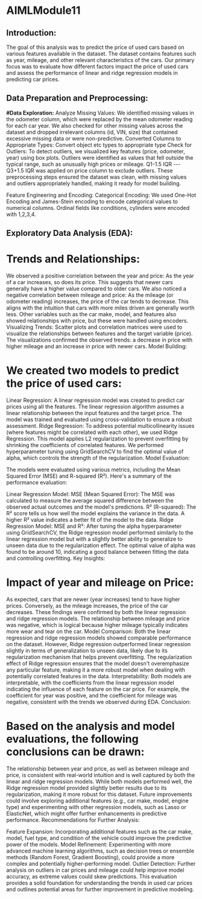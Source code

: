 # AIMLModule11
## Introduction:

The goal of this analysis was to predict the price of used cars based on various features available in the dataset. The dataset contains features such as year, mileage, and other relevant characteristics of the cars. Our primary focus was to evaluate how different factors impact the price of used cars and assess the performance of linear and ridge regression models in predicting car prices.

## Data Preparation and Preprocessing:

**#Data Exploration:**
Analyze Missing Values:
We identified missing values in the odometer column, which were replaced by the mean odometer reading for each car year. We also checked for other missing values across the dataset and dropped irrelevant columns (id, VIN, size) that contained excessive missing data or were non-predictive.
Converted Columns to Appropriate Types: Convert object etc types to appropriate type
Check for Outliers:
To detect outliers, we visualized key features (price, odometer, year) using box plots. Outliers were identified as values that fell outside the typical range, such as unusually high prices or mileage. Q1-1.5 IQR --- Q3+1.5 IQR was applied on price column to exclude outliers. 
These preprocessing steps ensured the dataset was clean, with missing values and outliers appropriately handled, making it ready for model building.

Feature Engineering and Encoding:
Categorical Encoding: We used One-Hot Encoding and James-Stein encoding to encode categorical values to numerical columns. Ordinal fields like conditions, cylinders were encoded with 1,2,3,4. 

## Exploratory Data Analysis (EDA):

# Trends and Relationships:
We observed a positive correlation between the year and price: As the year of a car increases, so does its price. This suggests that newer cars generally have a higher value compared to older cars.
We also noticed a negative correlation between mileage and price: As the mileage (or odometer reading) increases, the price of the car tends to decrease. This aligns with the intuition that cars with more miles driven are generally worth less.
Other variables such as the car make, model, and features also showed relationships with price, but these were handled using encoders.
Visualizing Trends:
Scatter plots and correlation matrices were used to visualize the relationships between features and the target variable (price). The visualizations confirmed the observed trends: a decrease in price with higher mileage and an increase in price with newer cars.
Model Building:

# We created two models to predict the price of used cars:

Linear Regression:
A linear regression model was created to predict car prices using all the features. The linear regression algorithm assumes a linear relationship between the input features and the target price.
The model was trained and evaluated using cross-validation to ensure a robust assessment.
Ridge Regression:
To address potential multicollinearity issues (where features might be correlated with each other), we used Ridge Regression. This model applies L2 regularization to prevent overfitting by shrinking the coefficients of correlated features.
We performed hyperparameter tuning using GridSearchCV to find the optimal value of alpha, which controls the strength of the regularization.
Model Evaluation:

The models were evaluated using various metrics, including the Mean Squared Error (MSE) and R-squared (R²). Here's a summary of the performance evaluation:

Linear Regression Model:
MSE (Mean Squared Error): The MSE was calculated to measure the average squared difference between the observed actual outcomes and the model's predictions.
R² (R-squared): The R² score tells us how well the model explains the variance in the data. A higher R² value indicates a better fit of the model to the data.
Ridge Regression Model:
MSE and R²: After tuning the alpha hyperparameter using GridSearchCV, the Ridge regression model performed similarly to the linear regression model but with a slightly better ability to generalize to unseen data due to the regularization effect.
The optimal value of alpha was found to be around 10, indicating a good balance between fitting the data and controlling overfitting.
Key Insights:

# Impact of year and mileage on Price:
As expected, cars that are newer (year increases) tend to have higher prices. Conversely, as the mileage increases, the price of the car decreases. These findings were confirmed by both the linear regression and ridge regression models.
The relationship between mileage and price was negative, which is logical because higher mileage typically indicates more wear and tear on the car.
Model Comparison:
Both the linear regression and ridge regression models showed comparable performance on the dataset. However, Ridge regression outperformed linear regression slightly in terms of generalization to unseen data, likely due to its regularization mechanism that helps prevent overfitting.
The regularization effect of Ridge regression ensures that the model doesn't overemphasize any particular feature, making it a more robust model when dealing with potentially correlated features in the data.
Interpretability:
Both models are interpretable, with the coefficients from the linear regression model indicating the influence of each feature on the car price. For example, the coefficient for year was positive, and the coefficient for mileage was negative, consistent with the trends we observed during EDA.
Conclusion:

# Based on the analysis and model evaluations, the following conclusions can be drawn:

The relationship between year and price, as well as between mileage and price, is consistent with real-world intuition and is well captured by both the linear and ridge regression models.
While both models performed well, the Ridge regression model provided slightly better results due to its regularization, making it more robust for this dataset.
Future improvements could involve exploring additional features (e.g., car make, model, engine type) and experimenting with other regression models, such as Lasso or ElasticNet, which might offer further enhancements in predictive performance.
Recommendations for Further Analysis:

Feature Expansion: Incorporating additional features such as the car make, model, fuel type, and condition of the vehicle could improve the predictive power of the models.
Model Refinement: Experimenting with more advanced machine learning algorithms, such as decision trees or ensemble methods (Random Forest, Gradient Boosting), could provide a more complex and potentially higher-performing model.
Outlier Detection: Further analysis on outliers in car prices and mileage could help improve model accuracy, as extreme values could skew predictions.
This evaluation provides a solid foundation for understanding the trends in used car prices and outlines potential areas for further improvement in predictive modeling.
